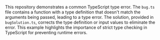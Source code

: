 This repository demonstrates a common TypeScript type error. The `bug.ts` file contains a function with a type definition that doesn't match the arguments being passed, leading to a type error. The solution, provided in `bugSolution.ts`, corrects the type definition or input values to eliminate the error.  This example highlights the importance of strict type checking in TypeScript for preventing runtime errors.